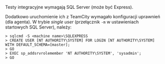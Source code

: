 Testy integracyjne wymagają SQL Server (może być Express).

Dodatkowo uruchomienie ich z TeamCity wymagało konfiguracji uprawnień (dla agenta).
W trybie *single user* (przełącznik `-m` w ustawieniach startowych SQL Server), należy:

    > sqlcmd -S <machine name>\SQLEXPRESS
    > CREATE USER [NT AUTHORITY\SYSTEM] FOR LOGIN [NT AUTHORITY\SYSTEM] WITH DEFAULT_SCHEMA=[master];
    > GO
    > EXEC sp_addsrvrolemember 'NT AUTHORITY\SYSTEM', 'sysadmin';
    > GO
